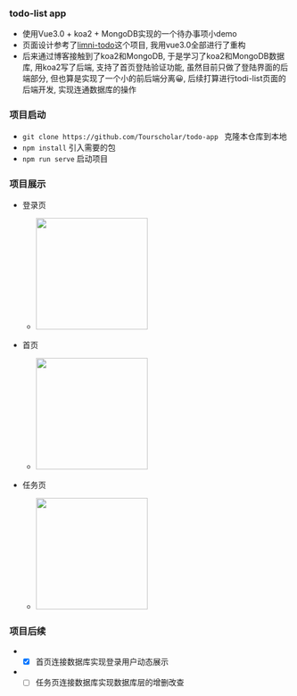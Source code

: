 ### todo-list app

  - 使用Vue3.0 + koa2 + MongoDB实现的一个待办事项小demo
  - 页面设计参考了[limni-todo](https://github.com/lizzz0523/limni/tree/master/todo-app)这个项目, 我用vue3.0全部进行了重构
  - 后来通过博客接触到了koa2和MongoDB, 于是学习了koa2和MongoDB数据库, 用koa2写了后端, 支持了首页登陆验证功能, 虽然目前只做了登陆界面的后端部分, 但也算是实现了一个小的前后端分离😀, 后续打算进行todi-list页面的后端开发, 实现连通数据库的操作

### 项目启动
  - ```git clone https://github.com/Tourscholar/todo-app ```		克隆本仓库到本地
  - ```npm install```		引入需要的包
  - ```npm run serve```		 启动项目

### 项目展示

  - 登录页
      - <img src="https://z3.ax1x.com/2021/11/12/IBH51e.png" width="200" />

  - 首页
      - <img src="https://z3.ax1x.com/2021/11/13/Isyfv6.jpg" width="200" />

  - 任务页
      - <img src="https://z3.ax1x.com/2021/11/13/Is6ZrT.jpg" width="200" />

### 项目后续
  * - [x] 首页连接数据库实现登录用户动态展示
  * - [ ] 任务页连接数据库实现数据库层的增删改查
